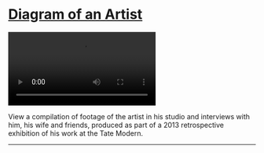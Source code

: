 # [Diagram of an Artist](http://artsmia.github.io/griot/#/stories/1107)

<video src='null'></video>

View a compilation of footage of the artist in his studio and interviews with him, his wife and friends, produced as part of a 2013 retrospective exhibition of his work at the Tate Modern.

---
